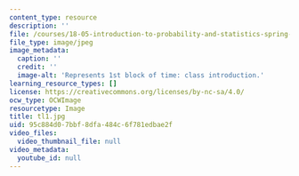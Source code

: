 ```yaml
---
content_type: resource
description: ''
file: /courses/18-05-introduction-to-probability-and-statistics-spring-2014/95c884d07bbf8dfa484c6f781edbae2f_tl1.jpg
file_type: image/jpeg
image_metadata:
  caption: ''
  credit: ''
  image-alt: 'Represents 1st block of time: class introduction.'
learning_resource_types: []
license: https://creativecommons.org/licenses/by-nc-sa/4.0/
ocw_type: OCWImage
resourcetype: Image
title: tl1.jpg
uid: 95c884d0-7bbf-8dfa-484c-6f781edbae2f
video_files:
  video_thumbnail_file: null
video_metadata:
  youtube_id: null
---
```

